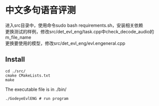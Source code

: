 # 中文多句语音评测
进入src目录中，使用命令sudo bash requirements.sh，安装相关依赖<br/>
更换测试的样例，修改src/det_evl_eng/task.cpp中check_decode_audio的m_file_name<br/>
更换要使用的模型，修改src/det_evl_eng/evl.engeneral.cpp<br/>

## Install
```
cd ./src/
cmake CMakeLists.txt
make
```
The executable file is in ./bin/<br/>
```
./GodeyeEvlENG # run program
```